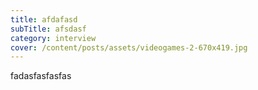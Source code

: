 ```yaml
---
title: afdafasd
subTitle: afsdasf
category: interview
cover: /content/posts/assets/videogames-2-670x419.jpg
---
```

fadasfasfasfas
